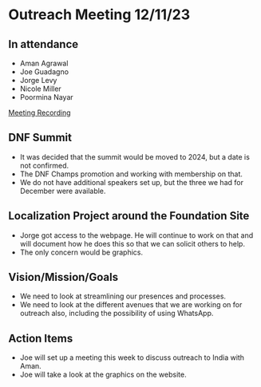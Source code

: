 # Outreach Meeting 12/11/23

## In attendance

* Aman Agrawal
* Joe Guadagno
* Jorge Levy
* Nicole Miller
* Poormina Nayar

[Meeting Recording](https://dotnetfoundation.sharepoint.com/:v:/g/EV-wxygUqVBGip3gHKOogjIBB4ja3MelMpU9CyEfNUlvTA?e=D7QDlZ)

## DNF Summit

* It was decided that the summit would be moved to 2024, but a date is not confirmed.
* The DNF Champs promotion and working with membership on that.
* We do not have additional speakers set up, but the three we had for December were available.

## Localization Project around the Foundation Site

* Jorge got access to the webpage.  He will continue to work on that and will document how he does this so that we can solicit others to help.
* The only concern would be graphics.

## Vision/Mission/Goals

* We need to look at streamlining our presences and processes.
* We need to look at the different avenues that we are working on for outreach also, including the possibility of using WhatsApp.

## Action Items

* Joe will set up a meeting this week to discuss outreach to India with Aman.
* Joe will take a look at the graphics on the website.
